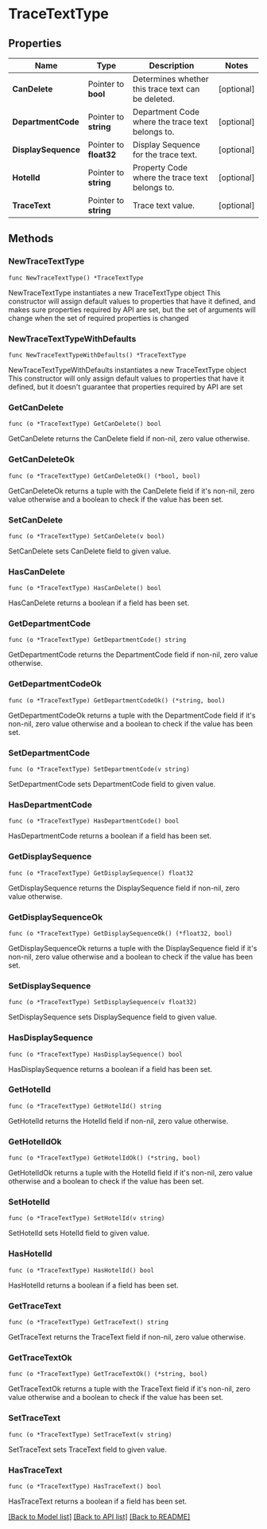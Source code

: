 # TraceTextType

## Properties

Name | Type | Description | Notes
------------ | ------------- | ------------- | -------------
**CanDelete** | Pointer to **bool** | Determines whether this trace text can be deleted. | [optional] 
**DepartmentCode** | Pointer to **string** | Department Code where the trace text belongs to. | [optional] 
**DisplaySequence** | Pointer to **float32** | Display Sequence for the trace text. | [optional] 
**HotelId** | Pointer to **string** | Property Code where the trace text belongs to. | [optional] 
**TraceText** | Pointer to **string** | Trace text value. | [optional] 

## Methods

### NewTraceTextType

`func NewTraceTextType() *TraceTextType`

NewTraceTextType instantiates a new TraceTextType object
This constructor will assign default values to properties that have it defined,
and makes sure properties required by API are set, but the set of arguments
will change when the set of required properties is changed

### NewTraceTextTypeWithDefaults

`func NewTraceTextTypeWithDefaults() *TraceTextType`

NewTraceTextTypeWithDefaults instantiates a new TraceTextType object
This constructor will only assign default values to properties that have it defined,
but it doesn't guarantee that properties required by API are set

### GetCanDelete

`func (o *TraceTextType) GetCanDelete() bool`

GetCanDelete returns the CanDelete field if non-nil, zero value otherwise.

### GetCanDeleteOk

`func (o *TraceTextType) GetCanDeleteOk() (*bool, bool)`

GetCanDeleteOk returns a tuple with the CanDelete field if it's non-nil, zero value otherwise
and a boolean to check if the value has been set.

### SetCanDelete

`func (o *TraceTextType) SetCanDelete(v bool)`

SetCanDelete sets CanDelete field to given value.

### HasCanDelete

`func (o *TraceTextType) HasCanDelete() bool`

HasCanDelete returns a boolean if a field has been set.

### GetDepartmentCode

`func (o *TraceTextType) GetDepartmentCode() string`

GetDepartmentCode returns the DepartmentCode field if non-nil, zero value otherwise.

### GetDepartmentCodeOk

`func (o *TraceTextType) GetDepartmentCodeOk() (*string, bool)`

GetDepartmentCodeOk returns a tuple with the DepartmentCode field if it's non-nil, zero value otherwise
and a boolean to check if the value has been set.

### SetDepartmentCode

`func (o *TraceTextType) SetDepartmentCode(v string)`

SetDepartmentCode sets DepartmentCode field to given value.

### HasDepartmentCode

`func (o *TraceTextType) HasDepartmentCode() bool`

HasDepartmentCode returns a boolean if a field has been set.

### GetDisplaySequence

`func (o *TraceTextType) GetDisplaySequence() float32`

GetDisplaySequence returns the DisplaySequence field if non-nil, zero value otherwise.

### GetDisplaySequenceOk

`func (o *TraceTextType) GetDisplaySequenceOk() (*float32, bool)`

GetDisplaySequenceOk returns a tuple with the DisplaySequence field if it's non-nil, zero value otherwise
and a boolean to check if the value has been set.

### SetDisplaySequence

`func (o *TraceTextType) SetDisplaySequence(v float32)`

SetDisplaySequence sets DisplaySequence field to given value.

### HasDisplaySequence

`func (o *TraceTextType) HasDisplaySequence() bool`

HasDisplaySequence returns a boolean if a field has been set.

### GetHotelId

`func (o *TraceTextType) GetHotelId() string`

GetHotelId returns the HotelId field if non-nil, zero value otherwise.

### GetHotelIdOk

`func (o *TraceTextType) GetHotelIdOk() (*string, bool)`

GetHotelIdOk returns a tuple with the HotelId field if it's non-nil, zero value otherwise
and a boolean to check if the value has been set.

### SetHotelId

`func (o *TraceTextType) SetHotelId(v string)`

SetHotelId sets HotelId field to given value.

### HasHotelId

`func (o *TraceTextType) HasHotelId() bool`

HasHotelId returns a boolean if a field has been set.

### GetTraceText

`func (o *TraceTextType) GetTraceText() string`

GetTraceText returns the TraceText field if non-nil, zero value otherwise.

### GetTraceTextOk

`func (o *TraceTextType) GetTraceTextOk() (*string, bool)`

GetTraceTextOk returns a tuple with the TraceText field if it's non-nil, zero value otherwise
and a boolean to check if the value has been set.

### SetTraceText

`func (o *TraceTextType) SetTraceText(v string)`

SetTraceText sets TraceText field to given value.

### HasTraceText

`func (o *TraceTextType) HasTraceText() bool`

HasTraceText returns a boolean if a field has been set.


[[Back to Model list]](../README.md#documentation-for-models) [[Back to API list]](../README.md#documentation-for-api-endpoints) [[Back to README]](../README.md)


